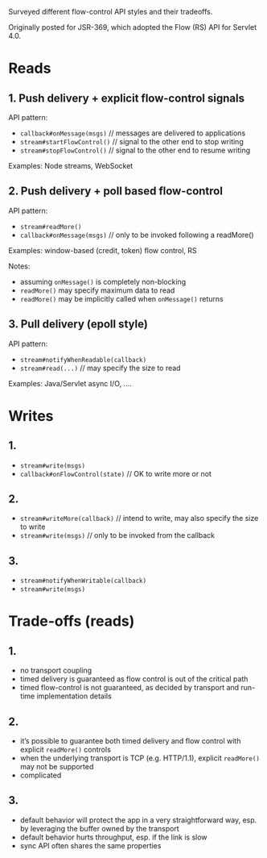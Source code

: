 Surveyed different flow-control API styles and their tradeoffs. 

Originally posted for JSR-369, which adopted the Flow (RS) API for Servlet 4.0.

# Reads

## 1. Push delivery + explicit flow-control signals

API pattern:  

* `callback#onMessage(msgs)`    // messages are delivered to applications
* `stream#startFlowControl()`   // signal to the other end to stop writing 
* `stream#stopFlowControl()`    // signal to the other end to resume writing

Examples: Node streams, WebSocket

## 2. Push delivery + poll based flow-control

API pattern:  

* `stream#readMore()`
* `callback#onMessage(msgs)`    // only to be invoked following a readMore()

Examples: window-based (credit, token) flow control, RS

Notes:
* assuming `onMessage()` is completely non-blocking
* `readMore()` may specify maximum data to read
* `readMore()` may be implicitly called when `onMessage()` returns

## 3. Pull delivery (epoll style) 

API pattern:  

* `stream#notifyWhenReadable(callback)`
* `stream#read(...)`    // may specify the size to read

Examples: Java/Servlet async I/O, .... 

# Writes 

## 1. 

* `stream#write(msgs)`
* `callback#onFlowControl(state)`    // OK to write more or not 

## 2.  

* `stream#writeMore(callback)`     //  intend to write, may also specify the size to write
* `stream#write(msgs)`    // only to be invoked from the callback

## 3.  

* `stream#notifyWhenWritable(callback)`
* `stream#write(msgs)`    


# Trade-offs (reads)

## 1. 

* no transport coupling
* timed delivery is guaranteed as flow control is out of the critical path
* timed flow-control is not guaranteed, as decided by transport and run-time implementation details

## 2. 

* it’s possible to guarantee both timed delivery and flow control with explicit `readMore()` controls
* when the underlying transport is TCP (e.g. HTTP/1.1), explicit `readMore()` may not be supported
* complicated

## 3.

* default behavior will protect the app in a very straightforward way, esp. by leveraging the buffer owned by the transport
* default behavior hurts throughput, esp. if the link is slow
* sync API often shares the same properties
